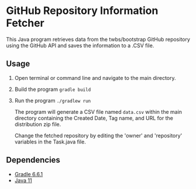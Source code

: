 # GitHub Repository Information Fetcher
This Java program retrieves data from the twbs/bootstrap GitHub repository using the GitHub API and saves the information to a .CSV file.


## Usage
1. Open terminal or command line and navigate to the main directory.
2. Build the program ``` gradle build ```
3. Run the program ``` ./gradlew run ```

   The program will generate a CSV file named `data.csv` within the main directory containing the Created Date, Tag name, and URL for the distribution zip file.

   Change the fetched repository by editing the 'owner' and 'repository' variables in the Task.java file.

## Dependencies
- [Gradle 6.6.1](https://gradle.org/releases/)
- [Java 11](https://www.oracle.com/java/technologies/javase-jdk11-downloads.html)